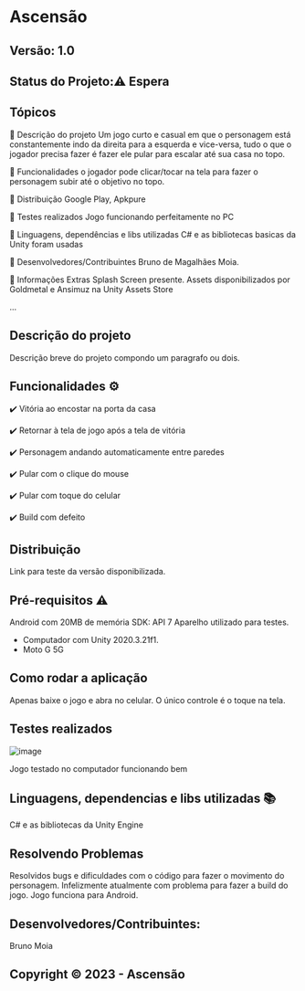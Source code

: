 # Ascensão
## Versão: 1.0 
## Status do Projeto:⚠️ Espera 

## Tópicos
🔹 Descrição do projeto 
Um jogo curto e casual em que o personagem está constantemente indo da direita para a esquerda e vice-versa, tudo o que o jogador precisa fazer é fazer ele pular para escalar até sua casa no topo. 

🔹 Funcionalidades
o jogador pode clicar/tocar na tela para fazer o personagem subir até o objetivo no topo.

🔹 Distribuição
Google Play, Apkpure

🔹 Testes realizados
Jogo funcionando perfeitamente no PC

🔹 Linguagens, dependências e libs utilizadas
C# e as bibliotecas basicas da Unity foram usadas

🔹 Desenvolvedores/Contribuintes
Bruno de Magalhães Moia.

🔹 Informações Extras
Splash Screen presente. Assets disponibilizados por Goldmetal e Ansimuz na Unity Assets Store


...


## Descrição do projeto
Descrição breve do projeto compondo um paragrafo ou dois.

## Funcionalidades ⚙️
✔️ Vitória ao encostar na porta da casa

✔️ Retornar à tela de jogo após a tela de vitória

✔️  Personagem andando automaticamente entre paredes

✔️  Pular com o clique do mouse

✔️ Pular com toque do celular

✔️ Build com defeito

## Distribuição
Link para teste da versão disponibilizada.

## Pré-requisitos ⚠️    
Android com 20MB de memória
SDK: API 7 
Aparelho utilizado para testes.
- Computador com Unity 2020.3.21f1.
- Moto G 5G

## Como rodar a aplicação 
Apenas baixe o jogo e abra no celular. O único controle é o toque na tela.

## Testes realizados
![image](https://github.com/firebrunan/Mobile-Platform/assets/89662288/26d66f89-daa9-458e-b5f9-ff1826ac576b)

Jogo testado no computador funcionando bem


## Linguagens, dependencias e libs utilizadas 📚
C# e as bibliotecas da Unity Engine

## Resolvendo Problemas 
Resolvidos bugs e dificuldades com o código para fazer o movimento do personagem. Infelizmente atualmente com problema para fazer a build do jogo. Jogo funciona para Android.


## Desenvolvedores/Contribuintes:
Bruno Moia

## Copyright ©️ 2023 - Ascensão
